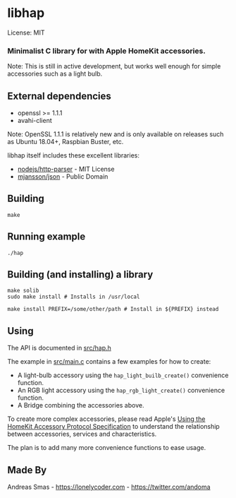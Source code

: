 # libhap

License: MIT

### Minimalist C library for with Apple HomeKit accessories.

Note: This is still in active development, but works well enough for simple accessories such as a light bulb.

## External dependencies

 * openssl >= 1.1.1
 * avahi-client

Note: OpenSSL 1.1.1 is relatively new and is only available on releases such as Ubuntu 18.04+,  Raspbian Buster, etc.

libhap itself includes these excellent libraries:

 * [nodejs/http-parser](https://github.com/nodejs/http-parser) - MIT License
 * [mjansson/json](https://github.com/mjansson/json) - Public Domain

## Building

    make

## Running example

    ./hap

## Building (and installing) a library

    make solib
    sudo make install # Installs in /usr/local

    make install PREFIX=/some/other/path # Install in ${PREFIX} instead

## Using

The API is documented in [src/hap.h](src/hap.h)

The example in [src/main.c](src/main.c) contains a few examples for how to create:

 * A light-bulb accessory using the `hap_light_builb_create()` convenience function.
 * An RGB light accessory using the `hap_rgb_light_create()` convenience function.
 * A Bridge combining the accessories above.

To create more complex accessories, please read Apple's [Using the HomeKit Accessory Protocol Specification](https://developer.apple.com/support/homekit-accessory-protocol/) to understand the relationship between accessories, services and characteristics.

The plan is to add many more convenience functions to ease usage.


## Made By

Andreas Smas - https://lonelycoder.com - https://twitter.com/andoma
